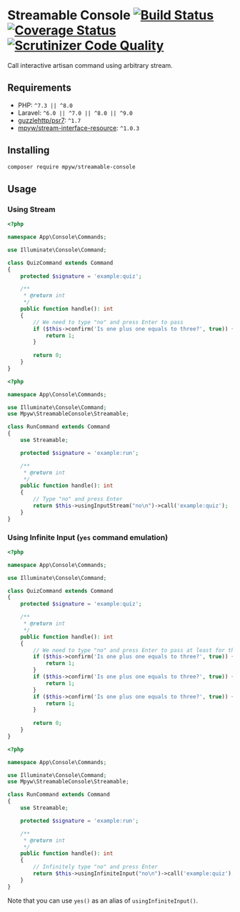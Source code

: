 # Streamable Console [![Build Status](https://github.com/mpyw/streamable-console/actions/workflows/ci.yml/badge.svg?branch=master)](https://github.com/mpyw/streamable-console/actions) [![Coverage Status](https://coveralls.io/repos/github/mpyw/streamable-console/badge.svg?branch=master)](https://coveralls.io/github/mpyw/streamable-console?branch=master) [![Scrutinizer Code Quality](https://scrutinizer-ci.com/g/mpyw/streamable-console/badges/quality-score.png?b=master)](https://scrutinizer-ci.com/g/mpyw/streamable-console/?branch=master)

Call interactive artisan command using arbitrary stream.

## Requirements

- PHP: `^7.3 || ^8.0`
- Laravel: `^6.0 || ^7.0 || ^8.0 || ^9.0`
- [guzzlehttp/psr7](https://github.com/guzzle/psr7): `^1.7`
- [mpyw/stream-interface-resource](https://github.com/mpyw/stream-interface-resource): `^1.0.3`

## Installing

```bash
composer require mpyw/streamable-console
```

## Usage

### Using Stream

```php
<?php

namespace App\Console\Commands;

use Illuminate\Console\Command;

class QuizCommand extends Command
{
    protected $signature = 'example:quiz';

    /**
     * @return int
     */
    public function handle(): int
    {
        // We need to type "no" and press Enter to pass
        if ($this->confirm('Is one plus one equals to three?', true)) {
            return 1;
        }
        
        return 0;
    }
}
```

```php
<?php

namespace App\Console\Commands;

use Illuminate\Console\Command;
use Mpyw\StreamableConsole\Streamable;

class RunCommand extends Command
{
    use Streamable;

    protected $signature = 'example:run';

    /**
     * @return int
     */
    public function handle(): int
    {
        // Type "no" and press Enter
        return $this->usingInputStream("no\n")->call('example:quiz');
    }
}
```

### Using Infinite Input (`yes` command emulation)

```php
<?php

namespace App\Console\Commands;

use Illuminate\Console\Command;

class QuizCommand extends Command
{
    protected $signature = 'example:quiz';

    /**
     * @return int
     */
    public function handle(): int
    {
        // We need to type "no" and press Enter to pass at least for three times
        if ($this->confirm('Is one plus one equals to three?', true)) {
            return 1;
        }
        if ($this->confirm('Is one plus one equals to three?', true)) {
            return 1;
        }
        if ($this->confirm('Is one plus one equals to three?', true)) {
            return 1;
        }
        
        return 0;
    }
}
```

```php
<?php

namespace App\Console\Commands;

use Illuminate\Console\Command;
use Mpyw\StreamableConsole\Streamable;

class RunCommand extends Command
{
    use Streamable;

    protected $signature = 'example:run';

    /**
     * @return int
     */
    public function handle(): int
    {
        // Infinitely type "no" and press Enter
        return $this->usingInfiniteInput("no\n")->call('example:quiz');
    }
}
```

Note that you can use `yes()` as an alias of `usingInfiniteInput()`.
